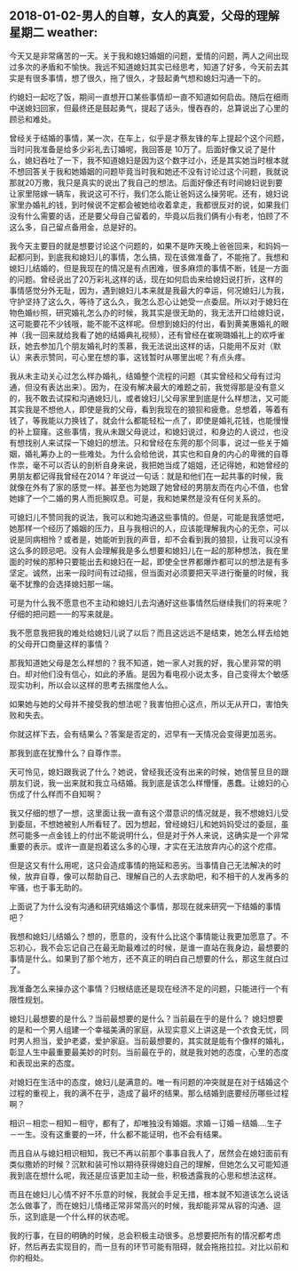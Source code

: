 2018-01-02-男人的自尊，女人的真爱，父母的理解	星期二	weather:
--------------------

今天又是非常痛苦的一天。关于我和媳妇婚姻的问题，爱情的问题，两人之间出现过多次的矛盾和不愉快。我远不知道媳妇其实已经思考，知道了好多，今天前去其实是有很多事情，想了很久，拖了很久，才鼓起勇气想和媳妇沟通一下的。

约媳妇一起吃了饭，期间一直想开口某些事情却一直不知道如何启齿。随后在细雨中送媳妇回家，但最终还是鼓起勇气，提起了话头，慢吞吞的，总算说出了心里的顾忌和难处。

曾经关于结婚的事情，某一次，在车上，似乎是才蔡友锋的车上提起个这个问题，当时问我准备是给多少彩礼去订婚呢，我回答是 10万了。后面好像又说了是什么，媳妇吞吐了一下，我不知道媳妇是因为这个数字过小，还是其实她当时根本就不想回答关于我和她婚姻的问题毕竟当时我和她还不没有讨论过这个问题，我就说那就20万撒，我只是真实的说出了我自己的想法。后面好像还有时间媳妇说到要让家里陪嫁一辆车，我说这可不行，我们怎么能让爸妈这么操劳呢。还有，媳妇说家里办婚礼的钱，到时候说不定都会被她给收着拿走，我都很反对的说，如果我们没有什么需要的话，还是要父母自己留着的，毕竟以后我们俩有小有老，怕顾了不这么多，自己留点备用金，总是好的。

我今天主要目的就是想要讨论这个问题的，如果不是昨天晚上爸爸回来，和妈妈一起都问到，到底我和媳妇儿的事情，怎么搞，现在该做准备了，不能拖了。我想和媳妇儿结婚的，但是我现在的情况是有点困难，很多麻烦的事情不断，钱是一方面的问题。曾经说出了20万彩礼这样的话，现在如何启齿来给媳妇说打折，这样的事情感觉分外无耻，因为，遇到媳妇儿本来就是我最大的幸运，何况媳妇儿为我，守护坚持了这么久，等待了这么久，我怎么忍心让她受一点委屈。所以对于媳妇在物色婚纱照，研究婚礼怎么办的时候，我其实是很无助的，我无法开口给媳妇说，这可能要花不少钱哦，能不能不这样呢。但想到媳妇的付出，看到黄美惠婚礼的眼神（我一回来就给我看了她的结婚典礼视频），还有曾经在崔琬璐婚礼上的欢呼雀跃，她去参加几个朋友婚礼时的羡慕，我无法说出这样的话，只能用不反对（默认）来表示赞同，可心里在想的事，这钱暂时从哪里出呢？有点头疼。

我从未主动关心过怎么样办婚礼，结婚整个流程的问题（其实曾经和父母有过沟通，但没有表达出来）。因为，在没有解决最大的难题之前，我觉得那是没有意义的，我不敢去试探和沟通媳妇儿，或者媳妇儿父母家里到底是什么样想法，又可能其实我是不想他人，即使是我的父母，看到我现在的狼狈和疲惫。总想着，等着有钱了，等我能以力换钱了，就会什么都能轻松一点了，即使是婚礼花钱，也能慢慢的补上窟窿。这些事情，我从未跟父母说过，和媳妇说过，和身边的人说过，也没有想找别人来试探一下媳妇的想法。只和曾经在东莞的那个同事，说过一些关于婚姻，婚礼筹办上的一些难处。为什么会给他说，其实也和自身的内心的卑微的自尊作祟，毫不可以否认的剖析自身来说，我把她当成了姐姐，还记得她，和她曾经的男朋友都记得我曾经在2014？年说过一句话：就是和他们在一起共事的时候，我就像在外有了家的感觉一样。甚至也为她跟了她曾经的男朋友而在内心不值，也曾她嫁了一个二婚的男人而扼腕叹息。可是，我和她果然是没有任何关系的。

可媳妇儿不赞同我的说法，我可以和她沟通这些事情的。但是，可能是我感觉吧，她那样一个经历了婚姻的压力，且与我相识的人，应该能理解我内心的无奈，可以说是同病相怜？或者是，她能听到我的声音，却不会看到我的狼狈，让我可以没有这么多的顾忌吧。没有人会理解我是多么想要和媳妇儿在一起的那种想法，我在里面的时候的那种只要能出去和媳妇在一起，即使全世界都爆炸都可以的想法是有多坚定。诚然，出来一段时间有过动摇，但当面对必须要把天平进行衡量的时候，我毫不犹豫的会选择媳妇那一端。 

可是为什么我不愿意也不主动和媳妇儿去沟通好这些事情然后继续我们的将来呢？仔细的把问题一一的写来就是。

我不愿意我把我的难处给媳妇儿说了以后？而且这远远不是结束，她怎么样去给她的父母开口商量这样的事情？

那我知道她父母是怎么样想的？我不知道，她一家人对我的好，我心里非常的明白。却对他们没有信心，如此的矛盾。是因为看电视小说太多，自己变得太个敏感现实功利，所以会以这样的思考去揣度他人么。

如果她与她的父母并不接受我的想法呢？我害怕担心这点，所以无从开口，害怕失败和失去。

你就这样下去，会有结果么？答案是否定的，迟早有一天情况会变得更加恶劣。

那我到底在犹豫什么？自尊作祟。

天可怜见，媳妇跟我说了什么？她说，曾经我还没有出来的时候，她信誓旦旦的跟朋友们说，我一出来就和我立马结婚。我到底是该怎么样懵懂，愚蠢。让媳妇的心伤成了什么样而不自知啊？

我又仔细的想了一想，这里面让我一直有这个潜意识的情况就是，我不想媳妇儿受到委屈，不想她被别人所看轻了。因为想起，曾经媳妇儿和她妈妈受过的委屈，虽然可能多一点金钱上的付出不能说明什么，但是对于外人来说，这确实是一个非常重要的表示。或许一直是抱着这么多的心理，才实在无法放弃内心的这个疙瘩。

但是这又有什么用呢，这只会造成事情的拖延和恶劣。当事情自己无法解决的时候，放弃自尊，像可以帮助自己、理解自己的人去求助吧，和不相干的人发再多的牢骚，也于事无助的。

上面说了为什么没有沟通和研究结婚这个事情，那现在就来研究一下结婚的事情吧？

我想和媳妇儿结婚么？想的，愿意的，没有什么比这个事情能让我更加愿意了。不忘初心，我不会忘记自己在最无助最难过的时候，是谁一直站在我身边，最想要的事情是什么。如果到了那个地方，还不真正的明白自己想要的什么，那这生就白过了。

我准备怎么来操办这个事情？归根结底还是现在经济不足的问题，只能进行一个有限性规划。

媳妇儿最想要的是什么？当前最想要的是什么？当前最在乎的是什么？ 媳妇想要的是和一个男人组建一个幸福美满的家庭，从现实意义上讲这是一个衣食无忧，同时男人担当，爱护老婆，爱护家庭。当前最想要的，其实就是能有个像样的婚礼，彰显人生中最重要最美妙的时刻。当前最在乎的，就是我对她的态度，心里的态度和表现出来的态度。

对媳妇在生活中的态度，媳妇儿是满意的。唯一有问题的冲突就是在对于结婚这个过程的重视上，我的满不在乎，造成了最坏的结果。那么结婚到底要经历哪些过程啊？

相识－相恋－相知－相守，都有了，却唯独没有婚姻。求婚－订婚－结婚....生子－一生。没有这重要的一环，什么都不能证明，也不会有结果。


而且自从与媳妇相识相知，我已不再以前那个事事自我人了，居然会在媳妇面前有类似撒娇的时候？沉默和装可怜以期待获得媳妇自己的理解，但她怎么又可能知道我到底在想什么呢，我还是应该更加主动一些，积极透露我的心思和想法这样。

而且在媳妇儿心情不好不乐意的时候，我就会手足无措，根本就不知道该怎么说话怎么做事了，而在媳妇儿情绪正常非常高兴的时候，我却能非常从容的沟通、逗乐，这到底是一个什么样的状态呢。

我的行事，在目的明确的时候，总会积极主动很多。总想要把所有的情况都考虑好，然后再去实现目的，而一旦有的环节可能有阻碍，就会拖拖拉拉。对比以前和你的相处。
